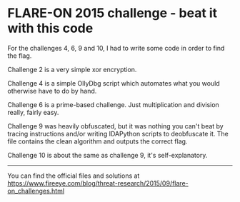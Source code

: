 # FLARE-ON 2015 challenge - beat it with this code
For the challenges 4, 6, 9 and 10, I had to write some code in order to find the flag.

Challenge 2 is a very simple xor encryption.

Challenge 4 is a simple OllyDbg script which automates what you would otherwise have to do by hand.

Challenge 6 is a prime-based challenge. Just multiplication and division really, fairly easy.

Challenge 9 was heavily obfuscated, but it was nothing you can't beat by tracing instructions and/or writing IDAPython scripts to deobfuscate it. The file contains the clean algorithm and outputs the correct flag.

Challenge 10 is about the same as challenge 9, it's self-explanatory.

---

You can find the official files and solutions at https://www.fireeye.com/blog/threat-research/2015/09/flare-on_challenges.html